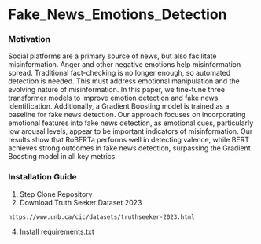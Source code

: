 # Fake_News_Emotions_Detection

### Motivation
Social platforms are a primary source of news, but also facilitate misinformation. Anger and other negative emotions help misinformation spread. Traditional fact-checking is no longer enough, so automated detection is needed. This must address emotional manipulation and the evolving nature of misinformation. 
In this paper, we fine-tune three transformer models to improve emotion detection and fake news identification. Additionally, a Gradient Boosting model is trained as a baseline for fake news detection. Our approach focuses on incorporating emotional features into fake news detection, as emotional cues, particularly low arousal levels, appear to be important indicators of misinformation. Our results show that RoBERTa performs well in detecting valence, while BERT achieves strong outcomes in fake news detection, surpassing the Gradient Boosting model in all key metrics.

### Installation Guide
1. Step Clone Repository
2. Download Truth Seeker Dataset 2023
```
https://www.unb.ca/cic/datasets/truthseeker-2023.html
```
4. Install requirements.txt


